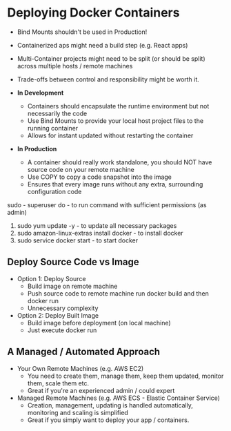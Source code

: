 # Deploying Docker Containers

- Bind Mounts shouldn't be used in Production!
- Containerized aps might need a build step (e.g. React apps)
- Multi-Container projects might need to be split (or should be split) across multiple hosts / remote machines
- Trade-offs between control and responsibility might be worth it.


- **In Development**
  - Containers should encapsulate the runtime environment but not necessarily the code
  - Use Bind Mounts to provide your local host project files to the running container 
  - Allows for instant updated without restarting the container 
- **In Production** 
  - A container should really work standalone, you should NOT have source code on your remote machine
  - Use COPY to copy a code snapshot into the image
  - Ensures that every image runs without any extra, surrounding configuration code 


sudo - superuser do - to run command with sufficient permissions (as admin)
1. sudo yum update -y - to update all necessary packages
2. sudo amazon-linux-extras install docker - to install docker
3. sudo service docker start - to start docker

## Deploy Source Code vs Image 
- Option 1: Deploy Source
  - Build image on remote machine
  - Push source code to remote machine run docker build and then docker run 
  - Unnecessary complexity 
- Option 2: Deploy Built Image 
  - Build image before deployment (on local machine)
  - Just execute docker run

## A Managed / Automated Approach
- Your Own Remote Machines (e.g. AWS EC2)
  - You need to create them, manage them, keep them updated, monitor them, scale them etc.
  - Great if you're an experienced admin / could expert
- Managed Remote Machines (e.g. AWS ECS - Elastic Container Service)
  - Creation, management, updating is handled automatically, monitoring and scaling is simplified
  - Great if you simply want to deploy your app / containers.